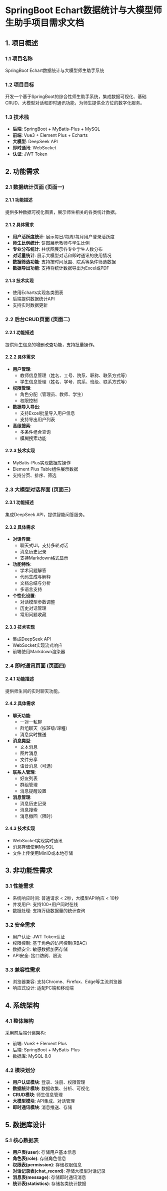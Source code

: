 # SpringBoot Echart数据统计与大模型师生助手项目需求文档

## 1. 项目概述

### 1.1 项目名称
SpringBoot Echart数据统计与大模型师生助手系统

### 1.2 项目目标
开发一个基于SpringBoot的综合性师生助手系统，集成数据可视化、基础CRUD、大模型对话和即时通讯功能，为师生提供全方位的数字化服务。

### 1.3 技术栈
- **后端**: SpringBoot + MyBatis-Plus + MySQL
- **前端**: Vue3 + Element Plus + Echarts
- **大模型**: DeepSeek API
- **即时通讯**: WebSocket
- **认证**: JWT Token

## 2. 功能需求

### 2.1 数据统计页面 (页面一)

#### 2.1.1 功能描述
提供多种数据可视化图表，展示师生相关的各类统计数据。

#### 2.1.2 具体需求
- **用户活跃度统计**: 展示每日/每周/每月用户登录活跃度
- **师生比例统计**: 饼图展示教师与学生比例
- **专业分布统计**: 柱状图展示各专业学生人数分布
- **对话量统计**: 展示大模型对话和即时通讯的使用情况
- **数据筛选功能**: 支持按时间范围、院系等条件筛选数据
- **数据导出功能**: 支持将统计数据导出为Excel或PDF

#### 2.1.3 技术实现
- 使用Echarts实现各类图表
- 后端提供数据统计API
- 支持实时数据更新

### 2.2 后台CRUD页面 (页面二)

#### 2.2.1 功能描述
提供师生信息的增删改查功能，支持批量操作。

#### 2.2.2 具体需求
- **用户管理**: 
  - 教师信息管理（姓名、工号、院系、职称、联系方式等）
  - 学生信息管理（姓名、学号、院系、班级、联系方式等）
- **权限管理**: 
  - 角色分配（管理员、教师、学生）
  - 权限控制
- **数据导入导出**: 
  - 支持Excel批量导入用户信息
  - 支持导出用户列表
- **高级搜索**: 
  - 多条件组合查询
  - 模糊搜索功能

#### 2.2.3 技术实现
- MyBatis-Plus实现数据库操作
- Element Plus Table组件展示数据
- 支持分页、排序、筛选

### 2.3 大模型对话界面 (页面三)

#### 2.3.1 功能描述
集成DeepSeek API，提供智能问答服务。

#### 2.3.2 具体需求
- **对话界面**: 
  - 聊天式UI，支持多轮对话
  - 消息历史记录
  - 支持Markdown格式显示
- **功能特性**: 
  - 学术问题解答
  - 代码生成与解释
  - 文档总结与分析
  - 多语言支持
- **个性化设置**: 
  - 对话模型参数调整
  - 历史对话管理
  - 常用问题收藏

#### 2.3.3 技术实现
- 集成DeepSeek API
- WebSocket实现流式响应
- 前端使用Markdown渲染器

### 2.4 即时通讯页面 (页面四)

#### 2.4.1 功能描述
提供师生间的实时聊天功能。

#### 2.4.2 具体需求
- **聊天功能**: 
  - 一对一私聊
  - 群组聊天（按班级/课程）
  - 消息实时推送
- **消息类型**: 
  - 文本消息
  - 图片消息
  - 文件分享
  - 语音消息（可选）
- **联系人管理**: 
  - 好友列表
  - 群组管理
  - 消息提醒设置
- **消息管理**: 
  - 消息历史记录
  - 消息搜索
  - 消息撤回（限时）

#### 2.4.3 技术实现
- WebSocket实现实时通讯
- 消息存储使用MySQL
- 文件上传使用MinIO或本地存储

## 3. 非功能性需求

### 3.1 性能需求
- 系统响应时间: 普通请求 < 2秒，大模型API响应 < 10秒
- 并发用户: 支持100+用户同时在线
- 数据处理: 支持万级数据量的统计查询

### 3.2 安全需求
- 用户认证: JWT Token认证
- 权限控制: 基于角色的访问控制(RBAC)
- 数据安全: 敏感数据加密存储
- API安全: 接口防刷、限流

### 3.3 兼容性需求
- 浏览器兼容: 支持Chrome、Firefox、Edge等主流浏览器
- 响应式设计: 适配PC端和移动端

## 4. 系统架构

### 4.1 整体架构
采用前后端分离架构:
- 前端: Vue3 + Element Plus
- 后端: SpringBoot + MyBatis-Plus
- 数据库: MySQL 8.0

### 4.2 模块划分
- **用户认证模块**: 登录、注册、权限管理
- **数据统计模块**: 数据收集、分析、可视化
- **CRUD模块**: 师生信息管理
- **大模型模块**: API集成、对话管理
- **即时通讯模块**: 消息推送、存储

## 5. 数据库设计

### 5.1 核心数据表
- **用户表(user)**: 存储用户基本信息
- **角色表(role)**: 存储角色信息
- **权限表(permission)**: 存储权限信息
- **对话记录表(chat_record)**: 存储大模型对话记录
- **消息表(message)**: 存储即时通讯消息
- **统计表(statistics)**: 存储各类统计数据